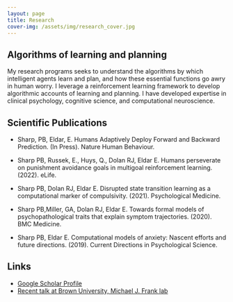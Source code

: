 ```yaml
---
layout: page
title: Research
cover-img: /assets/img/research_cover.jpg
---
```


## Algorithms of learning and planning
My research programs seeks to understand the algorithms by which intelligent agents learn and plan, and how these essential functions go awry in human worry. I leverage a reinforcement learning framework to develop algorithmic accounts of learning and planning. I have developed expertise in clinical psychology, cognitive science, and computational neuroscience. 

## Scientific Publications

- Sharp, PB, Eldar, E. Humans Adaptively Deploy Forward and Backward Prediction. (In Press). Nature Human Behaviour.

- Sharp PB, Russek, E., Huys, Q., Dolan RJ, Eldar E. Humans perseverate on punishment avoidance goals in multigoal
reinforcement learning. (2022). eLife.

- Sharp PB, Dolan RJ, Eldar E. Disrupted state transition learning as a computational marker of compulsivity. (2021).
Psychological Medicine.

- Sharp PB,Miller, GA, Dolan RJ, Eldar E. Towards formal models of psychopathological traits that explain symptom
trajectories. (2020). BMC Medicine.

- Sharp PB, Eldar E. Computational models of anxiety: Nascent efforts and future directions. (2019). Current Directions in Psychological Science.

## Links
- [Google Scholar Profile](https://scholar.google.com/citations?user=KXU4cS8AAAAJ&hl=en)
- [Recent talk at Brown University, Michael J. Frank lab](https://www.youtube.com/watch?v=5BtMvFwU7mk)